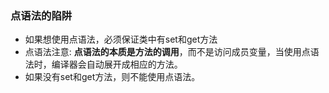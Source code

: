 ### 点语法的陷阱

- 如果想使用点语法，必须保证类中有set和get方法
- 点语法注意: **点语法的本质是方法的调用**，而不是访问成员变量，当使用点语法时，编译器会自动展开成相应的方法。
- 如果没有set和get方法，则不能使用点语法。